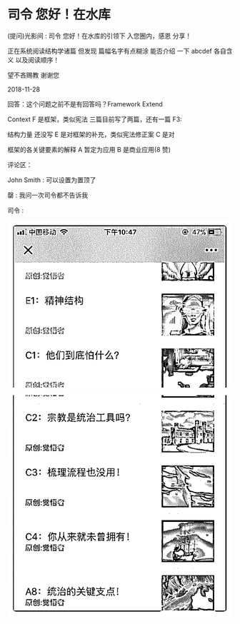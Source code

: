# 司令 您好！在水库

(提问)光影间 : 司令 您好！在水库的引领下 入您圈内，感恩 分享！

正在系统阅读结构学诸篇 但发现 篇幅名字有点糊涂 能否介绍 一下 abcdef 各自含义 以及阅读顺序！

望不吝赐教 谢谢您

2018-11-28

回答：这个问题之前不是有回答吗？Framework Extend

Context F 是框架，类似宪法 三篇目前写了两篇，还有一篇 F3:

结构力量 还没写 E 是对框架的补充，类似宪法修正案 C 是对

框架的各关键要素的解释 A 暂定为应用 B 是商业应用(8 赞)

评论区：

John Smith : 可以设置为置顶了

罄 : 我问一次司令都不告诉我

司令 :

![image](img/Image_318.png)

![image](img/Image_319.png)